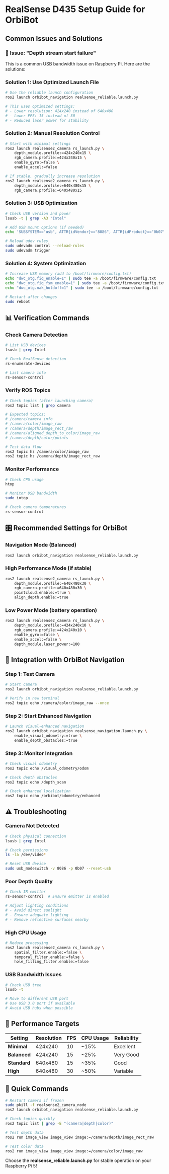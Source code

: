# RealSense D435 Setup Guide for OrbiBot

## Common Issues and Solutions

### 🔧 **Issue: "Depth stream start failure"**

This is a common USB bandwidth issue on Raspberry Pi. Here are the solutions:

### **Solution 1: Use Optimized Launch File**

```bash
# Use the reliable launch configuration
ros2 launch orbibot_navigation realsense_reliable.launch.py

# This uses optimized settings:
# - Lower resolution: 424x240 instead of 640x480  
# - Lower FPS: 15 instead of 30
# - Reduced laser power for stability
```

### **Solution 2: Manual Resolution Control**

```bash
# Start with minimal settings
ros2 launch realsense2_camera rs_launch.py \
    depth_module.profile:=424x240x15 \
    rgb_camera.profile:=424x240x15 \
    enable_gyro:=false \
    enable_accel:=false

# If stable, gradually increase resolution
ros2 launch realsense2_camera rs_launch.py \
    depth_module.profile:=640x480x15 \
    rgb_camera.profile:=640x480x15
```

### **Solution 3: USB Optimization**

```bash
# Check USB version and power
lsusb -t | grep -A3 "Intel"

# Add USB mount options (if needed)
echo 'SUBSYSTEM=="usb", ATTR{idVendor}=="8086", ATTR{idProduct}=="0b07", MODE="0666"' | sudo tee /etc/udev/rules.d/99-realsense.rules

# Reload udev rules
sudo udevadm control --reload-rules
sudo udevadm trigger
```

### **Solution 4: System Optimization**

```bash
# Increase USB memory (add to /boot/firmware/config.txt)
echo "dwc_otg.fiq_enable=1" | sudo tee -a /boot/firmware/config.txt
echo "dwc_otg.fiq_fsm_enable=1" | sudo tee -a /boot/firmware/config.txt  
echo "dwc_otg.nak_holdoff=1" | sudo tee -a /boot/firmware/config.txt

# Restart after changes
sudo reboot
```

## 📊 **Verification Commands**

### Check Camera Detection
```bash
# List USB devices
lsusb | grep Intel

# Check RealSense detection
rs-enumerate-devices

# List camera info
rs-sensor-control
```

### Verify ROS Topics
```bash
# Check topics (after launching camera)
ros2 topic list | grep camera

# Expected topics:
# /camera/camera_info
# /camera/color/image_raw
# /camera/depth/image_rect_raw
# /camera/aligned_depth_to_color/image_raw
# /camera/depth/color/points

# Test data flow
ros2 topic hz /camera/color/image_raw
ros2 topic hz /camera/depth/image_rect_raw
```

### Monitor Performance
```bash
# Check CPU usage
htop

# Monitor USB bandwidth
sudo iotop

# Check camera temperatures
rs-sensor-control
```

## 🎛️ **Recommended Settings for OrbiBot**

### **Navigation Mode (Balanced)**
```bash
ros2 launch orbibot_navigation realsense_reliable.launch.py
```

### **High Performance Mode** (if stable)
```bash
ros2 launch realsense2_camera rs_launch.py \
    depth_module.profile:=640x480x30 \
    rgb_camera.profile:=640x480x30 \
    pointcloud.enable:=true \
    align_depth.enable:=true
```

### **Low Power Mode** (battery operation)
```bash
ros2 launch realsense2_camera rs_launch.py \
    depth_module.profile:=424x240x10 \
    rgb_camera.profile:=424x240x10 \
    enable_gyro:=false \
    enable_accel:=false \
    depth_module.laser_power:=100
```

## 🔄 **Integration with OrbiBot Navigation**

### **Step 1: Test Camera**
```bash
# Start camera
ros2 launch orbibot_navigation realsense_reliable.launch.py

# Verify in new terminal
ros2 topic echo /camera/color/image_raw --once
```

### **Step 2: Start Enhanced Navigation**
```bash
# Launch visual-enhanced navigation
ros2 launch orbibot_navigation realsense_navigation.launch.py \
    enable_visual_odometry:=true \
    enable_depth_obstacles:=true
```

### **Step 3: Monitor Integration**
```bash
# Check visual odometry
ros2 topic echo /visual_odometry/odom

# Check depth obstacles
ros2 topic echo /depth_scan

# Check enhanced localization
ros2 topic echo /orbibot/odometry/enhanced
```

## ⚠️ **Troubleshooting**

### **Camera Not Detected**
```bash
# Check physical connection
lsusb | grep Intel

# Check permissions
ls -la /dev/video*

# Reset USB device
sudo usb_modeswitch -v 8086 -p 0b07 --reset-usb
```

### **Poor Depth Quality**
```bash
# Check IR emitter
rs-sensor-control  # Ensure emitter is enabled

# Adjust lighting conditions
# - Avoid direct sunlight
# - Ensure adequate lighting
# - Remove reflective surfaces nearby
```

### **High CPU Usage**
```bash
# Reduce processing
ros2 launch realsense2_camera rs_launch.py \
    spatial_filter.enable:=false \
    temporal_filter.enable:=false \
    hole_filling_filter.enable:=false
```

### **USB Bandwidth Issues**
```bash
# Check USB tree
lsusb -t

# Move to different USB port
# Use USB 3.0 port if available
# Avoid USB hubs when possible
```

## 🎯 **Performance Targets**

| Setting | Resolution | FPS | CPU Usage | Reliability |
|---------|------------|-----|-----------|-------------|
| **Minimal** | 424x240 | 10 | ~15% | Excellent |
| **Balanced** | 424x240 | 15 | ~25% | Very Good |
| **Standard** | 640x480 | 15 | ~35% | Good |
| **High** | 640x480 | 30 | ~50% | Variable |

## 📝 **Quick Commands**

```bash
# Restart camera if frozen
sudo pkill -f realsense2_camera_node
ros2 launch orbibot_navigation realsense_reliable.launch.py

# Check topics quickly
ros2 topic list | grep -E "(camera|depth|color)" 

# Test depth data
ros2 run image_view image_view image:=/camera/depth/image_rect_raw

# Test color data  
ros2 run image_view image_view image:=/camera/color/image_raw
```

Choose the **realsense_reliable.launch.py** for stable operation on your Raspberry Pi 5!